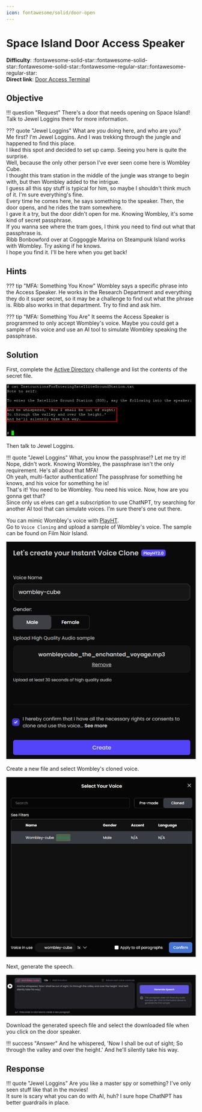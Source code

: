 ```yaml
---
icon: fontawesome/solid/door-open
---
```


# Space Island Door Access Speaker

**Difficulty**: :fontawesome-solid-star::fontawesome-solid-star::fontawesome-solid-star::fontawesome-regular-star::fontawesome-regular-star:<br/>
**Direct link**: [Door Access Terminal](https://islanddoor.space/?&challenge=accessspeaker&id=a236ba23-ae73-475b-a7b6-2bc6f481e759)

## Objective

!!! question "Request"
    There's a door that needs opening on Space Island! Talk to Jewel Loggins there for more information.

??? quote "Jewel Loggins"
    What are _you_ doing here, and who are you?<br>
    Me first? I'm Jewel Loggins. And I was trekking through the jungle and happened to find this place.<br>
    I liked this spot and decided to set up camp. Seeing you here is quite the surprise.<br>
    Well, because the only other person I've ever seen come here is Wombley Cube.<br>
    I thought this tram station in the middle of the jungle was strange to begin with, but then Wombley added to the intrigue.<br>
    I guess all this spy stuff is typical for him, so maybe I shouldn't think much of it. I'm sure everything's fine.<br>
    Every time he comes here, he says something to the speaker. Then, the door opens, and he rides the tram somewhere.<br>
    I gave it a try, but the door didn't open for me. Knowing Wombley, it's some kind of secret passphrase.<br>
    If you wanna see where the tram goes, I think you need to find out what that passphrase is.<br>
    Ribb Bonbowford over at Coggoggle Marina on Steampunk Island works with Wombley. Try asking if he knows.<br>
    I hope you find it. I'll be here when you get back!

## Hints

??? tip "MFA: Something You Know"
    Wombley says a specific phrase into the Access Speaker. He works in the Research Department and everything they do it super secret, so it may be a challenge to find out what the phrase is. Ribb also works in that department. Try to find and ask him.

??? tip "MFA: Something You Are"
    It seems the Access Speaker is programmed to only accept Wombley's voice. Maybe you could get a sample of his voice and use an AI tool to simulate Wombley speaking the passphrase.

## Solution

First, complete the [Active Directory](./active_directory.md) challenge and list the contents of the secret file.

![Passphrase](../img/objectives/door_access_speaker/passphrase.png)

Then talk to Jewel Loggins.

!!! quote "Jewel Loggins"
    What, you know the passphrase!? Let me try it!<br>
    Nope, didn't work. Knowing Wombley, the passphrase isn't the only requirement. He's all about that MFA!<br>
    Oh yeah, multi-factor authentication! The passphrase for something he knows, and his voice for something he is!<br>
    That's it! You need to be Wombley. You need his voice. Now, how are you gonna get that?<br>
    Since only us elves can get a subscription to use ChatNPT, try searching for another AI tool that can simulate voices. I'm sure there's one out there.

You can mimic Wombley's voice with [PlayHT](https://play.ht/).<br>
Go to ```Voice Cloning``` and upload a sample of Wombley's voice. The sample can be found on Film Noir Island.

![Clone Voice](../img/objectives/door_access_speaker/clone_voice.png)

Create a new file and select Wombley's cloned voice.

![Select Voice](../img/objectives/door_access_speaker/select_voice.png)

Next, generate the speech.

![Generate](../img/objectives/door_access_speaker/generate.png)

Download the generated speech file and select the downloaded file when you click on the door speaker.

!!! success "Answer"
    And he whispered, 'Now I shall be out of sight; So through the valley and over the height.' And he'll silently take his way.

## Response

!!! quote "Jewel Loggins"
    Are you like a master spy or something? I've only seen stuff like that in the movies!<br>
    It sure is scary what you can do with AI, huh? I sure hope ChatNPT has better guardrails in place.
